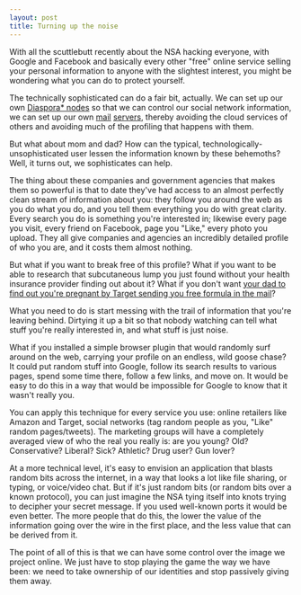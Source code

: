 ```yaml
---
layout: post
title: Turning up the noise
---
```


With all the scuttlebutt recently about the NSA hacking everyone, with Google and Facebook and basically every other "free" online service selling your personal information to anyone with the slightest interest, you might be wondering what you can do to protect yourself.

The technically sophisticated can do a fair bit, actually. We can set up our own [Diaspora* nodes](https://diaspora.koehn.com/) so that we can control our social network information, we can set up our own [mail](http://postfix.org/) [servers](http://dovecot.org/), thereby avoiding the cloud services of others and avoiding much of the profiling that happens with them.

But what about mom and dad? How can the typical, technologically-unsophisticated user lessen the information known by these behemoths? Well, it turns out, we sophisticates can help.

The thing about these companies and government agencies that makes them so powerful is that to date they've had access to an almost perfectly clean stream of information about you: they follow you around the web as you do what you do, and you tell them everything you do with great clarity. Every search you do is something you're interested in; likewise every page you visit, every friend on Facebook, page you "Like," every photo you upload. They all give companies and agencies an incredibly detailed profile of who you are, and it costs them almost nothing.

But what if you want to break free of this profile? What if you want to be able to research that subcutaneous lump you just found without your health insurance provider finding out about it? What if you don't want [your dad to find out you're pregnant by Target sending you free formula in the mail](http://www.forbes.com/sites/kashmirhill/2012/02/16/how-target-figured-out-a-teen-girl-was-pregnant-before-her-father-did/)?

What you need to do is start messing with the trail of information that you're leaving behind. Dirtying it up a bit so that nobody watching can tell what stuff you're really interested in, and what stuff is just noise.

What if you installed a simple browser plugin that would randomly surf around on the web, carrying your profile on an endless, wild goose chase? It could put random stuff into Google, follow its search results to various pages, spend some time there, follow a few links, and move on. It would be easy to do this in a way that would be impossible for Google to know that it wasn't really you.

You can apply this technique for every service you use: online retailers like Amazon and Target, social networks (tag random people as you, "Like" random pages/tweets). The marketing groups will have a completely averaged view of who the real you really is: are you young? Old? Conservative? Liberal? Sick? Athletic? Drug user? Gun lover?

At a more technical level, it's easy to envision an application that blasts random bits across the internet, in a way that looks a lot like file sharing, or typing, or voice/video chat. But if it's just random bits (or random bits over a known protocol), you can just imagine the NSA tying itself into knots trying to decipher your secret message. If you used well-known ports it would be even better. The more people that do this, the lower the value of the information going over the wire in the first place, and the less value that can be derived from it. 

The point of all of this is that we can have some control over the image we project online. We just have to stop playing the game the way we have been: we need to take ownership of our identities and stop passively giving them away. 